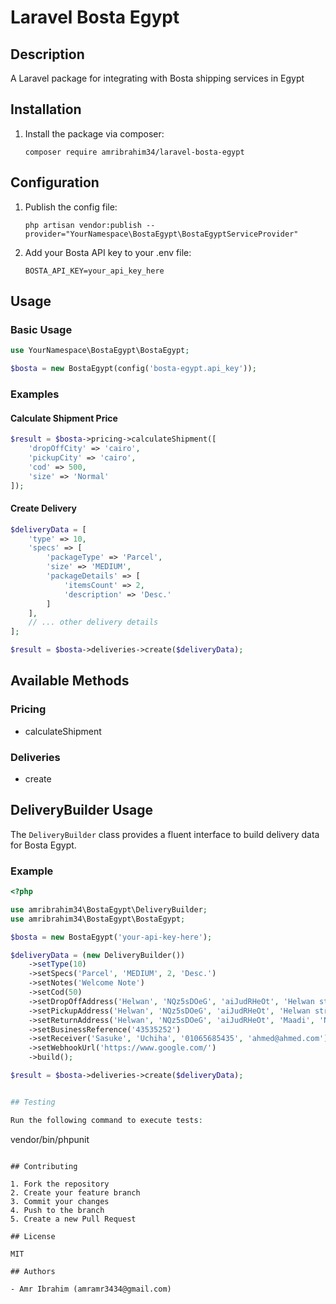 # Laravel Bosta Egypt

## Description

A Laravel package for integrating with Bosta shipping services in Egypt

## Installation

1. Install the package via composer:
   ```
   composer require amribrahim34/laravel-bosta-egypt
   ```

## Configuration

1. Publish the config file:
   ```
   php artisan vendor:publish --provider="YourNamespace\BostaEgypt\BostaEgyptServiceProvider"
   ```
2. Add your Bosta API key to your .env file:
   ```
   BOSTA_API_KEY=your_api_key_here
   ```

## Usage

### Basic Usage

```php
use YourNamespace\BostaEgypt\BostaEgypt;

$bosta = new BostaEgypt(config('bosta-egypt.api_key'));
```

### Examples

#### Calculate Shipment Price

```php
$result = $bosta->pricing->calculateShipment([
    'dropOffCity' => 'cairo',
    'pickupCity' => 'cairo',
    'cod' => 500,
    'size' => 'Normal'
]);
```

#### Create Delivery

```php
$deliveryData = [
    'type' => 10,
    'specs' => [
        'packageType' => 'Parcel',
        'size' => 'MEDIUM',
        'packageDetails' => [
            'itemsCount' => 2,
            'description' => 'Desc.'
        ]
    ],
    // ... other delivery details
];

$result = $bosta->deliveries->create($deliveryData);
```

## Available Methods

### Pricing

- calculateShipment

### Deliveries

- create

## DeliveryBuilder Usage

The `DeliveryBuilder` class provides a fluent interface to build delivery data for Bosta Egypt.

### Example

```php
<?php

use amribrahim34\BostaEgypt\DeliveryBuilder;
use amribrahim34\BostaEgypt\BostaEgypt;

$bosta = new BostaEgypt('your-api-key-here');

$deliveryData = (new DeliveryBuilder())
    ->setType(10)
    ->setSpecs('Parcel', 'MEDIUM', 2, 'Desc.')
    ->setNotes('Welcome Note')
    ->setCod(50)
    ->setDropOffAddress('Helwan', 'NQz5sDOeG', 'aiJudRHeOt', 'Helwan street x', 'Near to Bosta school', '123', '4', '2')
    ->setPickupAddress('Helwan', 'NQz5sDOeG', 'aiJudRHeOt', 'Helwan street x', 'Near to Bosta school', '123', '4', '2')
    ->setReturnAddress('Helwan', 'NQz5sDOeG', 'aiJudRHeOt', 'Maadi', 'Nasr City', '123', '4', '2')
    ->setBusinessReference('43535252')
    ->setReceiver('Sasuke', 'Uchiha', '01065685435', 'ahmed@ahmed.com')
    ->setWebhookUrl('https://www.google.com/')
    ->build();

$result = $bosta->deliveries->create($deliveryData);


## Testing

Run the following command to execute tests:

```

vendor/bin/phpunit

```

## Contributing

1. Fork the repository
2. Create your feature branch
3. Commit your changes
4. Push to the branch
5. Create a new Pull Request

## License

MIT

## Authors

- Amr Ibrahim (amramr3434@gmail.com)
```
